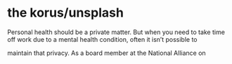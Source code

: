 # the korus/unsplash

Personal health should be a private matter. But when you need to take time off work due to a mental health condition, often it isn’t possible to

maintain that privacy. As a board member at the National Alliance on
